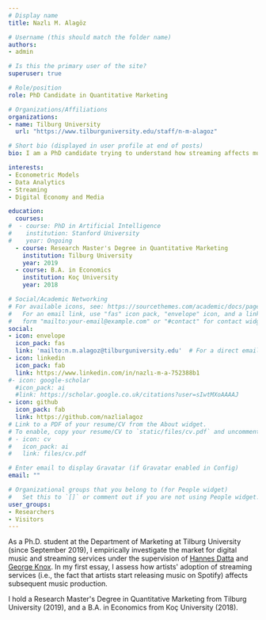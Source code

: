 ```yaml
---
# Display name
title: Nazlı M. Alagöz

# Username (this should match the folder name)
authors:
- admin

# Is this the primary user of the site?
superuser: true

# Role/position
role: PhD Candidate in Quantitative Marketing

# Organizations/Affiliations
organizations:
- name: Tilburg University
  url: "https://www.tilburguniversity.edu/staff/n-m-alagoz"

# Short bio (displayed in user profile at end of posts)
bio: I am a PhD candidate trying to understand how streaming affects music output using econometric methods

interests:
- Econometric Models
- Data Analytics
- Streaming
- Digital Economy and Media

education:
  courses:
#  - course: PhD in Artificial Intelligence
#    institution: Stanford University
#    year: Ongoing
  - course: Research Master's Degree in Quantitative Marketing
    institution: Tilburg University
    year: 2019
  - course: B.A. in Economics
    institution: Koç University
    year: 2018

# Social/Academic Networking
# For available icons, see: https://sourcethemes.com/academic/docs/page-builder/#icons
#   For an email link, use "fas" icon pack, "envelope" icon, and a link in the
#   form "mailto:your-email@example.com" or "#contact" for contact widget.
social:
- icon: envelope
  icon_pack: fas
  link: 'mailto:n.m.alagoz@tilburguniversity.edu'  # For a direct email link, use "mailto:test@example.org".
- icon: linkedin
  icon_pack: fab
  link: https://www.linkedin.com/in/nazlı-m-a-752388b1
#- icon: google-scholar
  #icon_pack: ai
  #link: https://scholar.google.co.uk/citations?user=sIwtMXoAAAAJ
- icon: github
  icon_pack: fab
  link: https://github.com/nazlialagoz
# Link to a PDF of your resume/CV from the About widget.
# To enable, copy your resume/CV to `static/files/cv.pdf` and uncomment the lines below.
# - icon: cv
#   icon_pack: ai
#   link: files/cv.pdf

# Enter email to display Gravatar (if Gravatar enabled in Config)
email: ""

# Organizational groups that you belong to (for People widget)
#   Set this to `[]` or comment out if you are not using People widget.
user_groups:
- Researchers
- Visitors
---
```


As a Ph.D. student at the Department of Marketing at Tilburg University (since September 2019), I empirically investigate the market for digital music and streaming services under the supervision of [Hannes Datta](https://www.tilburguniversity.edu/staff/h-datta) and [George Knox](https://www.tilburguniversity.edu/staff/g-knox).  In my first essay, I assess how artists' adoption of streaming services (i.e., the fact that artists start releasing music on Spotify) affects subsequent music production.

I hold a Research Master's Degree in Quantitative Marketing from Tilburg University (2019), and a B.A. in Economics from Koç University (2018).
